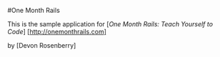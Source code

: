 #One Month Rails

This is the sample application for [*One Month Rails: Teach Yourself to Code*] [http://onemonthrails.com]

by [Devon Rosenberry]